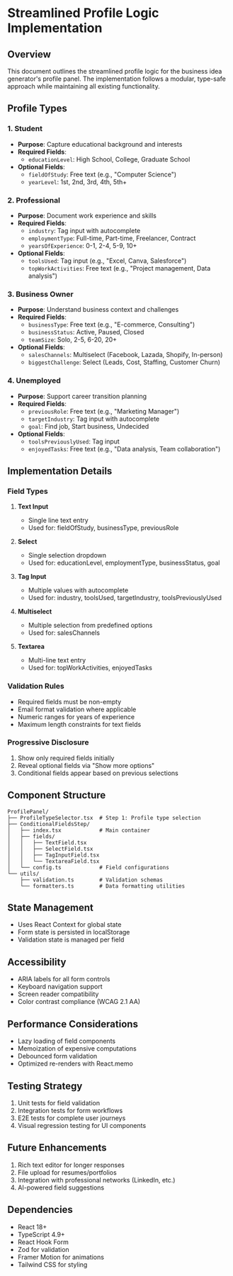 # Streamlined Profile Logic Implementation

## Overview
This document outlines the streamlined profile logic for the business idea generator's profile panel. The implementation follows a modular, type-safe approach while maintaining all existing functionality.

## Profile Types

### 1. Student
- **Purpose**: Capture educational background and interests
- **Required Fields**:
  - `educationLevel`: High School, College, Graduate School
- **Optional Fields**:
  - `fieldOfStudy`: Free text (e.g., "Computer Science")
  - `yearLevel`: 1st, 2nd, 3rd, 4th, 5th+

### 2. Professional
- **Purpose**: Document work experience and skills
- **Required Fields**:
  - `industry`: Tag input with autocomplete
  - `employmentType`: Full-time, Part-time, Freelancer, Contract
  - `yearsOfExperience`: 0-1, 2-4, 5-9, 10+
- **Optional Fields**:
  - `toolsUsed`: Tag input (e.g., "Excel, Canva, Salesforce")
  - `topWorkActivities`: Free text (e.g., "Project management, Data analysis")

### 3. Business Owner
- **Purpose**: Understand business context and challenges
- **Required Fields**:
  - `businessType`: Free text (e.g., "E-commerce, Consulting")
  - `businessStatus`: Active, Paused, Closed
  - `teamSize`: Solo, 2-5, 6-20, 20+
- **Optional Fields**:
  - `salesChannels`: Multiselect (Facebook, Lazada, Shopify, In-person)
  - `biggestChallenge`: Select (Leads, Cost, Staffing, Customer Churn)

### 4. Unemployed
- **Purpose**: Support career transition planning
- **Required Fields**:
  - `previousRole`: Free text (e.g., "Marketing Manager")
  - `targetIndustry`: Tag input with autocomplete
  - `goal`: Find job, Start business, Undecided
- **Optional Fields**:
  - `toolsPreviouslyUsed`: Tag input
  - `enjoyedTasks`: Free text (e.g., "Data analysis, Team collaboration")

## Implementation Details

### Field Types
1. **Text Input**
   - Single line text entry
   - Used for: fieldOfStudy, businessType, previousRole

2. **Select**
   - Single selection dropdown
   - Used for: educationLevel, employmentType, businessStatus, goal

3. **Tag Input**
   - Multiple values with autocomplete
   - Used for: industry, toolsUsed, targetIndustry, toolsPreviouslyUsed

4. **Multiselect**
   - Multiple selection from predefined options
   - Used for: salesChannels

5. **Textarea**
   - Multi-line text entry
   - Used for: topWorkActivities, enjoyedTasks

### Validation Rules
- Required fields must be non-empty
- Email format validation where applicable
- Numeric ranges for years of experience
- Maximum length constraints for text fields

### Progressive Disclosure
1. Show only required fields initially
2. Reveal optional fields via "Show more options"
3. Conditional fields appear based on previous selections

## Component Structure

```
ProfilePanel/
├── ProfileTypeSelector.tsx  # Step 1: Profile type selection
├── ConditionalFieldsStep/
│   ├── index.tsx            # Main container
│   ├── fields/
│   │   ├── TextField.tsx
│   │   ├── SelectField.tsx
│   │   ├── TagInputField.tsx
│   │   └── TextareaField.tsx
│   └── config.ts            # Field configurations
└── utils/
    ├── validation.ts        # Validation schemas
    └── formatters.ts        # Data formatting utilities
```

## State Management
- Uses React Context for global state
- Form state is persisted in localStorage
- Validation state is managed per field

## Accessibility
- ARIA labels for all form controls
- Keyboard navigation support
- Screen reader compatibility
- Color contrast compliance (WCAG 2.1 AA)

## Performance Considerations
- Lazy loading of field components
- Memoization of expensive computations
- Debounced form validation
- Optimized re-renders with React.memo

## Testing Strategy
1. Unit tests for field validation
2. Integration tests for form workflows
3. E2E tests for complete user journeys
4. Visual regression testing for UI components

## Future Enhancements
1. Rich text editor for longer responses
2. File upload for resumes/portfolios
3. Integration with professional networks (LinkedIn, etc.)
4. AI-powered field suggestions

## Dependencies
- React 18+
- TypeScript 4.9+
- React Hook Form
- Zod for validation
- Framer Motion for animations
- Tailwind CSS for styling

